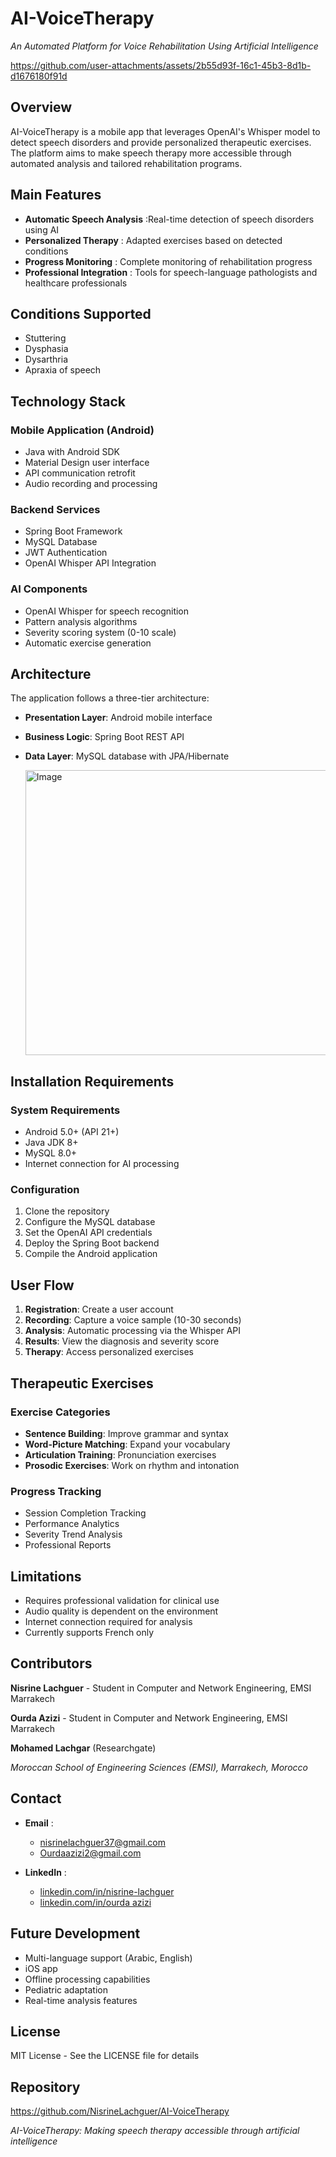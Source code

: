 # AI-VoiceTherapy
*An Automated Platform for Voice Rehabilitation Using Artificial Intelligence*

https://github.com/user-attachments/assets/2b55d93f-16c1-45b3-8d1b-d1676180f91d

## Overview
AI-VoiceTherapy is a mobile app that leverages OpenAI's Whisper model to detect speech disorders and provide personalized therapeutic exercises. The platform aims to make speech therapy more accessible through automated analysis and tailored rehabilitation programs.

## Main Features
* **Automatic Speech Analysis** :Real-time detection of speech disorders using AI
* **Personalized Therapy** : Adapted exercises based on detected conditions
* **Progress Monitoring** : Complete monitoring of rehabilitation progress
* **Professional Integration** : Tools for speech-language pathologists and healthcare professionals

## Conditions Supported
* Stuttering
* Dysphasia
* Dysarthria
* Apraxia of speech

## Technology Stack

### Mobile Application (Android)
* Java with Android SDK
* Material Design user interface
* API communication retrofit
* Audio recording and processing

### Backend Services
* Spring Boot Framework
* MySQL Database
* JWT Authentication
* OpenAI Whisper API Integration

### AI Components
* OpenAI Whisper for speech recognition
* Pattern analysis algorithms
* Severity scoring system (0-10 scale)
* Automatic exercise generation

## Architecture
The application follows a three-tier architecture:
* **Presentation Layer**: Android mobile interface
* **Business Logic**: Spring Boot REST API
* **Data Layer**: MySQL database with JPA/Hibernate

  <img width="764" height="456" alt="Image" src="https://github.com/user-attachments/assets/e7c06e4d-69c0-4905-a8cb-2b0980b6f478" />

## Installation Requirements

### System Requirements
* Android 5.0+ (API 21+)
* Java JDK 8+
* MySQL 8.0+
* Internet connection for AI processing

### Configuration
1. Clone the repository
2. Configure the MySQL database
3. Set the OpenAI API credentials
4. Deploy the Spring Boot backend
5. Compile the Android application

## User Flow
1. **Registration**: Create a user account
2. **Recording**: Capture a voice sample (10-30 seconds)
3. **Analysis**: Automatic processing via the Whisper API
4. **Results**: View the diagnosis and severity score
5. **Therapy**: Access personalized exercises

## Therapeutic Exercises

### Exercise Categories
* **Sentence Building**: Improve grammar and syntax
* **Word-Picture Matching**: Expand your vocabulary
* **Articulation Training**: Pronunciation exercises
* **Prosodic Exercises**: Work on rhythm and intonation

### Progress Tracking
* Session Completion Tracking
* Performance Analytics
* Severity Trend Analysis
* Professional Reports

## Limitations
* Requires professional validation for clinical use
* Audio quality is dependent on the environment
* Internet connection required for analysis
* Currently supports French only

## Contributors
**Nisrine Lachguer** - Student in Computer and Network Engineering, EMSI Marrakech

**Ourda Azizi** - Student in Computer and Network Engineering, EMSI Marrakech

**Mohamed Lachgar** (Researchgate)

*Moroccan School of Engineering Sciences (EMSI), Marrakech, Morocco*

## Contact

- **Email** :
  - [nisrinelachguer37@gmail.com](mailto:nisrinelachguer37@gmail.com)
  - [Ourdaazizi2@gmail.com](mailto:Ourdaazizi2@gmail.com) 

- **LinkedIn** :
   - [linkedin.com/in/nisrine-lachguer](https://www.linkedin.com/in/nisrine-lachguer)
   - [linkedin.com/in/ourda azizi](https://www.linkedin.com/in/ourda-azizi)  


## Future Development
* Multi-language support (Arabic, English)
* iOS app
* Offline processing capabilities
* Pediatric adaptation
* Real-time analysis features

## License
MIT License - See the LICENSE file for details

## Repository
https://github.com/NisrineLachguer/AI-VoiceTherapy

*AI-VoiceTherapy: Making speech therapy accessible through artificial intelligence*
